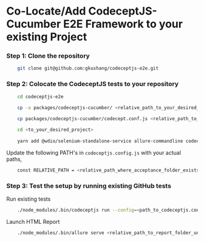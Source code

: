 
# Co-Locate/Add CodeceptJS-Cucumber E2E Framework to your existing Project

### Step 1: Clone the repository

```bash
    git clone git@github.com:gkushang/codeceptjs-e2e.git
```

### Step 2: Colocate the CodeceptJS tests to your repository

```bash
    cd codeceptjs-e2e

    cp -a packages/codeceptjs-cucumber/ <relative_path_to_your_desired_acceptance_folder>
    
    cp packages/codeceptjs-cucumber/codecept.conf.js <relative_path_to_root_of_your_desired_project_or_your_monorepo> 

    cd <to_your_desired_project>
    
    yarn add @wdio/selenium-standalone-service allure-commandline codeceptjs codeceptjs-selenium debug faker protractor rimraf should webdriverio deepmerge codeceptjs-saucelabs -D
```

Update the following PATH's in `codeceptjs.config.js` with your actual paths,

```bash
    const RELATIVE_PATH = <relative_path_where_acceptance_folder_exists>
```

### Step 3: Test the setup by running existing GitHub tests

Run existing tests

```bash
    ./node_modules/.bin/codeceptjs run --config=<path_to_codeceptjs.conf.js_file> --grep=@search_results
```
Launch HTML Report

```bash
    ./node_modules/.bin/allure serve <relative_path_to_report_folder_under_acceptance_folder>
```


